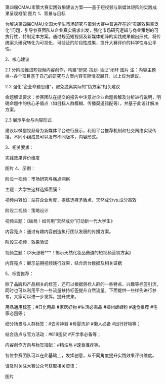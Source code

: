 第四届CMAU市策大赛实践效果建议方案——基于短视频与新媒体矩阵的实践成果呈现框架
图片
1、背景与目标

为解决第四届CMAU全国大学生市场研究与策划大赛中普遍存在的“实践效果空泛化”问题，引导参赛团队从企业真实需求出发，强化市场研究逻辑与商业策划的可执行性，特制定本方案。通过规范短视频及新媒体矩阵的实践成果输出形式，将传统案头研究转化为可视化、可验证的阶段性成果，提升大赛评价的科学性与公平性。

2、核心建议

2.1 分阶段推进短视频内容创作，构建“研究-策划-验证”闭环
图片
注：内容主题栏--各个项目基于自己的研究与方案内容实际情况展开，以上仅为建议。

2.2 强化“企业命题思维”，避免脱离实际的“伪方案”相关建议

命题解读要求：参赛团队在提交的报告中注意对企业命题拆解及分析进行说明，明确命题中的核心矛盾点（如目标人群模糊、传播渠道错配等），并基于此设计解决方案。

2.3 展示平台与内容形式

建议以微信视频号为新媒体平台进行展示，利用平台推荐机制和社交网络实现传播，不同小组成员可以发布不同版本，内容形式。

3、相关要求：

实践效果评价维度

图片
4、示例：

阶段一视频：市场研究与痛点洞察

主题：大学生这样选择面膜？

视频内容如：站在企业角度，提炼选择矛盾点，天然成分vs.成分高效

阶段二视频：策略设计

视频主题：《破局！如何用“天然成分”打动新一代大学生》

内容亮点：通过有趣内容创造执行团队发展的传播方案。

阶段三视频：效果验证

视频主题：《3天涨粉***！揭示天然化妆品赛道的短视频营销方案》

内容亮点：展示前期视频践行效果，结合后台数据及相关证据

5、标签推荐：

除了品牌和产品相关的标签，还可以根据目标人群的一些特点、兴趣等标签引流，同时也可以利用平台一些流量扶持标签提升自然流量。下面提供一些样例进行参考，大家可以进一步发挥，提升效果。

用品通用标签：#日化用品 #家居好物 #生活必需品 #柳州螺蛳粉 #速食推荐 #宅家必囤等；

细分场景与人群标签：#去污神器 #母婴洗护 #懒人必备 #出行好物等；

结合热点与官方活动：#618囤货 #开学季必备等；

内容创作方向与标签搭配：#精油皂 #速食推荐等。

各位参赛团队可以在此基础上，发挥创意，从不同角度提升实践效果评价维度。



请及时关注大赛公众号获取相关资讯：

图片
